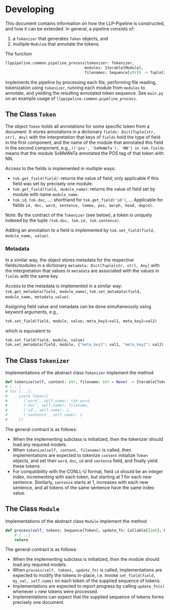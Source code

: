 # Developing

This document contains information on how the LLP-Pipeline is constructed, and how it can be extended. In general, a
pipeline consists of:

1. a `Tokenizer` that generates `Token` objects, and
2. multiple `Module`s that annotate the tokens.

The
function
```python
llppipeline.common.pipeline_process(tokenizer: Tokenizer,
                                   modules: Iterable[Module],
                                   filenames: Sequence[str]) -> Tuple[str, Sequence[Token]]
```
implements the pipeline by processing each file, performing file reading, tokenization using `tokenizer`, running each module
from `modules` to annotate, and yielding the resulting annotated token sequence. See `main.py` on an example usage
of `llppipeline.common.pipeline_process`.

## The Class `Token`

The object `Token` holds all annotations for some specific token from a document. It stores annotations in a
dictionary `fields: Dict[Tuple[str, str], Any]` with the interpretation that keys of `fields` hold the type of field in
the first component, and the name of the module that annotated this field in the second component,
e.g., `(('pos', 'SoMeWeTa'), 'NN') in tok.fields` means that the module SoMeWeTa annotated the POS tag of that token
with NN.

Access to the fields is implemented in multiple ways:

- `tok.get_field(field)`: returns the value of field; only applicable if this field was set by precisely one module.
- `tok.get_field(field, module_name)`: returns the value of field set by module with name `module_name`.
- `tok.id`, `tok.doc`, ...: shorthand for `tok.get_field('id')`, ... Applicable for
  fields `id, doc, word, sentence, lemma, pos, morph, head, deprel`.

Note: By the contract of the `Tokenizer` (see below), a token is uniquely indexed by the
tuple `(tok.doc, tok.id, tok.sentence)`.


Adding an annotation to a field is implemented by `tok.set_field(field, module_name, value)`.

### Metadata

In a similar way, the object stores metadata for the respective fields/modules in a dictionary `metadata: Dict[Tuple[str, str], Any]` with the interpretation that values in `metadata` are associated with the values in `fields` with the same key.

Access to the metadata is implemented in a similar way: `tok.get_metadata(field, module_name)`, `tok.set_metadata(field, module_name, metadata_value)`.

Assigning field value and metadata can be done simultaneously using keyword arguments, e.g., 
```python
tok.set_field(field, module, value, meta_key1=val1, meta_key2=val2)
```
which is equivalent to
```python
tok.set_field(field, module, value)
tok.set_metadata(field, module, {"meta_key1": val1, "meta_key2": val2)
```

## The Class `Tokenizer`

Implementations of the abstract class `Tokenizer` implement the method

```python
def tokenize(self, content: str, filename: str = None) -> Iterable[Token]
# [...]
# for [...]:
#     yield Token({
#       ('word', self.name): tok_word,
#       ('doc', self.name): filename,
#       ('id', self.name): i,
#       ('sentence', self.name): s
#     })
```

The general contract is as follows:

- When the implementing subclass is initialized, then the tokenizer should load any required models.
- When ``tokenize(self, content, filename)`` is called, then implementations are expected to tokenize `content`
  initialize `Token` objects, and set their `word`, `doc`, `id` and `sentence` field, and finally yield these tokens.
- For compatibility with the CONLL-U format, field `id` should be an integer index, incrementing with each token, but
  starting at 1 for each new sentence. Similarly, `sentence` starts at 1, increases with each new sentence, and all
  tokens of the same sentence have the same index value.

## The Class `Module`

Implementations of the abstract class `Module` implement the method

```python
def process(self, tokens: Sequence[Token], update_fn: Callable[[int], None], **kwargs) -> None:
    # [...]
    return
```

The general contract is as follows:

- When the implementing subclass is initialized, then the module should load any required models.
- When `process(self, tokens, update_fn)` is called, implementations are expected to modify the tokens in-place, i.e.
  invoke
  ``set_field(field, my_val, self.name)`` on each token of the supplied sequence of tokens.
- Implementations are expected to report progress by calling ``update_fn(x)`` whenever ``x`` new tokens were processed.
- Implementations can expect that the supplied sequence of tokens forms precisely one document.
